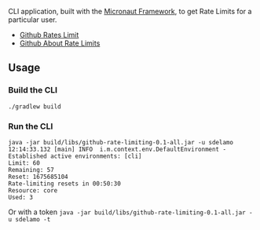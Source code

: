 CLI application, built with the [Micronaut Framework](https://micronaut.io), to get Rate Limits for a particular user.

- [Github Rates Limit](https://docs.github.com/en/rest/overview/resources-in-the-rest-api?apiVersion=2022-11-28#rate-limits)
- [Github About Rate Limits](https://docs.github.com/en/rest/rate-limit?apiVersion=2022-11-28#about-rate-limits)


## Usage

### Build the CLI
```
./gradlew build
```


### Run the CLI

```
java -jar build/libs/github-rate-limiting-0.1-all.jar -u sdelamo    
12:14:33.132 [main] INFO  i.m.context.env.DefaultEnvironment - Established active environments: [cli]
Limit: 60
Remaining: 57
Reset: 1675685104
Rate-limiting resets in 00:50:30
Resource: core
Used: 3
```

Or with a token `java -jar build/libs/github-rate-limiting-0.1-all.jar -u sdelamo -t`
